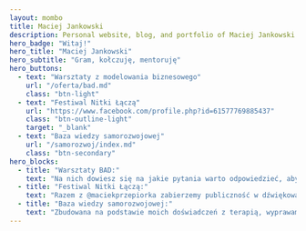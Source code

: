 ```yaml
---
layout: mombo
title: Maciej Jankowski
description: Personal website, blog, and portfolio of Maciej Jankowski. Thoughts, projects, and resources on technology, creativity, and self-development.
hero_badge: "Witaj!"
hero_title: "Maciej Jankowski"
hero_subtitle: "Gram, kołczuję, mentoruję"
hero_buttons:
  - text: "Warsztaty z modelowania biznesowego"
    url: "/oferta/bad.md"
    class: "btn-light"
  - text: "Festiwal Nitki Łączą"
    url: "https://www.facebook.com/profile.php?id=61577769885437"
    class: "btn-outline-light"
    target: "_blank"
  - text: "Baza wiedzy samorozwojowej"
    url: "/samorozwoj/index.md"
    class: "btn-secondary"
hero_blocks:
  - title: "Warsztaty BAD:"
    text: "Na nich dowiesz się na jakie pytania warto odpowiedzieć, aby stworzyć mapę biznesu, która da Ci widok z lotu ptaka i pomoze w realizacji nowego biznesu, dobudowaniu nowych kawałków do istniejącego, a takze ułatwi wyznaczenie działań i priorytetów."
  - title: "Festiwal Nitki Łączą:"
    text: "Razem z @maciekprzepiorka zabierzemy publiczność w dźwiękową podróz podczas naszego 40 minutowego live-actu."
  - title: "Baza wiedzy samorozwojowej:"
    text: "Zbudowana na podstawie moich doświadczeń z terapią, wyprawami wgłąb umysłu i oswajaniem swoich demonów. Znajdziesz tutaj przydatne narzędzia do poszukiwania własnej drogi, pracy nad sobą, swoimi relacjami oraz osiąganiem celów."
---
```


